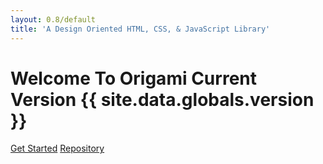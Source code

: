 ```yaml
---
layout: 0.8/default
title: 'A Design Oriented HTML, CSS, & JavaScript Library'
---
```


<div class="height-100 flex content-center">
    <div class="width-100">
        <div class="container s text-center">
            <h1>Welcome To Origami <span class="heading-accent">Current Version {{ site.data.globals.version }}</span></h1>
            <a href="{{ site.baseurl }}/docs/0.8/getting-started" class="btn mr-half"><span class="ti-bolt mr-half"></span>Get Started</a>
            <a href="https://github.com/paper-krane/origami" target="_blank" class="btn btn-outline"><span class="ti-github mr-half"></span>Repository</a>
        </div>
    </div>
</div>

